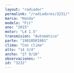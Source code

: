 ```yaml
---
layout: "radiador"
permalink: "/radiadores/3231/"
marca: "Honda"
modelo: "Fit"
ano: "2015"
motor: "L4 1.5"
transmision: "Automática"
parte: "190105R1901"
clima: "Con clima"
alto: "14 3/4"
ancho: "27 9/16"
observaciones: ""
id: "3231"
---
```


